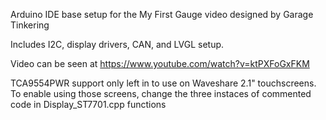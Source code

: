 Arduino IDE base setup for the My First Gauge video designed by Garage Tinkering

Includes I2C, display drivers, CAN, and LVGL setup.

Video can be seen at https://www.youtube.com/watch?v=ktPXFoGxFKM

TCA9554PWR support only left in to use on Waveshare 2.1" touchscreens.
To enable using those screens, change the three instaces of commented code in Display_ST7701.cpp functions
